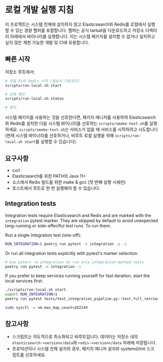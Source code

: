 로컬 개발 실행 지침
================================

이 프로젝트는 시스템 전체에 설치하지 않고 Elasticsearch와 Redis를 로컬에서 실행할 수 있는 경량 헬퍼를 포함합니다. 헬퍼는 공식 tarball을 다운로드하고 저장소 디렉터리 아래에서 바이너리를 실행합니다. 이는 시스템 패키지를 설치할 수 없거나 설치하고 싶지 않은 재현 가능한 개발 및 CI에 유용합니다.

빠른 시작
-----------

저장소 루트에서:

```bash
# 로컬 ES와 Redis 시작 (필요시 다운로드)
scripts/run-local.sh start

# 상태 확인
scripts/run-local.sh status

# 중지
```

시스템 패키지를 사용하는 것을 선호한다면, 패키지 매니저를 사용하여 Elasticsearch와 Redis를 설치한 다음 시스템 바이너리를 선호하는 `scripts/smoke-test.sh`를 실행하세요. `scripts/smoke-test.sh`는 서비스가 없을 때 서비스를 시작하려고 시도합니다(현재 시스템 바이너리를 선호하거나, 비루트 로컬 실행을 위해 `scripts/run-local.sh start`를 실행할 수 있습니다).

요구사항
------------
- curl
- Elasticsearch를 위한 PATH의 Java 11+
- 소스에서 Redis 빌드를 위한 make & gcc (첫 번째 실행 시에만)
- 호스트에서 루트로 한 번 실행해야 할 수 있습니다:


Integration tests
-----------------

Integration tests require Elasticsearch and Redis and are marked with the `integration` pytest marker.
They are skipped by default to avoid unexpected long-running or side-effectful test runs. To run them:

Run a single integration test (one-off):

```bash
RUN_INTEGRATION=1 poetry run pytest -k integration -q -s
```

Or run all integration tests explicitly with pytest's marker selection:

```bash
# Use pytest -m integration to run only integration-marked tests
poetry run pytest -m integration -s
```

If you prefer to keep services running yourself for fast iteration, start the local services first:

```bash
./scripts/run-local.sh start
export RUN_INTEGRATION=1
poetry run pytest tests/test_integration_pipeline.py::test_full_retrieval_pipeline -s
```

```bash
sudo sysctl -w vm.max_map_count=262144
```

참고사항
-----
- 스크립트는 의도적으로 최소화되고 비루트입니다. 데이터는 저장소 내의 `elasticsearch-<version>/data`와 `redis-<version>/data` 아래에 저장됩니다.
- 프로덕션이나 시스템 전체 설치의 경우, 패키지 매니저 설치와 systemd/init 스크립트를 선호하세요.

